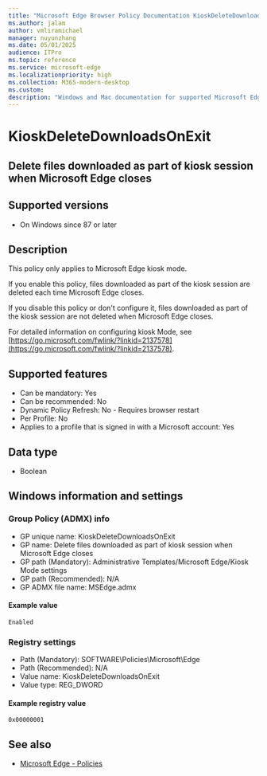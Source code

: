 ```yaml
---
title: "Microsoft Edge Browser Policy Documentation KioskDeleteDownloadsOnExit"
ms.author: jalam
author: vmliramichael
manager: nuyunzhang
ms.date: 05/01/2025
audience: ITPro
ms.topic: reference
ms.service: microsoft-edge
ms.localizationpriority: high
ms.collection: M365-modern-desktop
ms.custom:
description: "Windows and Mac documentation for supported Microsoft Edge Browser policy: Delete files downloaded as part of kiosk session when Microsoft Edge closes"
---
```


<!--THIS FILE IS AUTOMATICALLY GENERATED. MANUAL CHANGES WILL BE OVERWRITTEN.-->
<!--Please contact the Microsoft Edge Manageability team with any questions.-->

# KioskDeleteDownloadsOnExit

## Delete files downloaded as part of kiosk session when Microsoft Edge closes


## Supported versions

- On Windows since 87 or later

## Description

This policy only applies to Microsoft Edge kiosk mode.

If you enable this policy, files downloaded as part of the kiosk session are deleted each time Microsoft Edge closes.

If you disable this policy or don't configure it, files downloaded as part of the kiosk session are not deleted when Microsoft Edge closes.

For detailed information on configuring kiosk Mode, see [https://go.microsoft.com/fwlink/?linkid=2137578](https://go.microsoft.com/fwlink/?linkid=2137578).

## Supported features

- Can be mandatory: Yes
- Can be recommended: No
- Dynamic Policy Refresh: No - Requires browser restart
- Per Profile: No
- Applies to a profile that is signed in with a Microsoft account: Yes

## Data type

- Boolean

## Windows information and settings

### Group Policy (ADMX) info

- GP unique name: KioskDeleteDownloadsOnExit
- GP name: Delete files downloaded as part of kiosk session when Microsoft Edge closes
- GP path (Mandatory): Administrative Templates/Microsoft Edge/Kiosk Mode settings
- GP path (Recommended): N/A
- GP ADMX file name: MSEdge.admx

#### Example value

```
Enabled
```

### Registry settings

- Path (Mandatory): SOFTWARE\Policies\Microsoft\Edge
- Path (Recommended): N/A
- Value name: KioskDeleteDownloadsOnExit
- Value type: REG_DWORD

#### Example registry value

```
0x00000001
```


## See also
- [Microsoft Edge - Policies](../microsoft-edge-policies.md)
